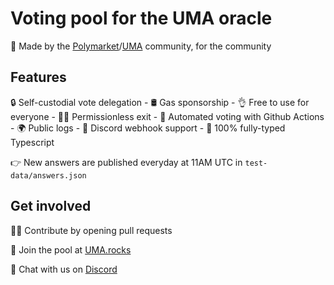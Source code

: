 # Voting pool for the UMA oracle

🤝 Made by the [Polymarket](https://polymarket.com/)/[UMA](https://uma.xyz/) community, for the community

## Features
🔒 Self-custodial vote delegation - 🛢️ Gas sponsorship - 👌 Free to use for everyone - 💁‍♂️ Permissionless exit - 🤖 Automated voting with Github Actions - 🌍 Public logs - 👾 Discord webhook support - 💪 100% fully-typed Typescript

👉 New answers are published everyday at 11AM UTC in `test-data/answers.json`

## Get involved
👨‍💻 Contribute by opening pull requests

👋 Join the pool at [UMA.rocks](https://www.uma.rocks/)

👾 Chat with us on [Discord](https://discord.gg/nqxpBsv26A)
